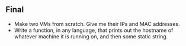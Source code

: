 ## Final
- Make two VMs from scratch. Give me their IPs and MAC addresses.
- Write a function, in any language, that prints out the hostname of whatever machine it is running on, and then some static string.

